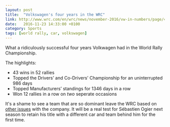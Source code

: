 ```yaml
---
layout: post
title:  "Volkswagen's four years in the WRC"
link: http://www.wrc.com/en/wrc/news/november-2016/vw-in-numbers/page/4105--12-12-.html
date:   2016-11-23 14:33:00 +0100
category: Sports
tags: [world rally, car, volkswagen]
---
```


What a ridiculously successful four years Volkwagen had in the World Rally Championship. 

The highlights:

* 43 wins in 52 rallies
* Topped the Drivers’ and Co-Drivers’ Championship for an uninterrupted 986 days
* Topped Manufacturers’ standings for 1346 days in a row
* Won 12 rallies in a row on *two* seperate occasions

It's a shame to see a team that are so dominant leave the WRC based on [other issues][scandal] with the company. It will be a real test for Sébastien Ogier next season to retain his title with a different car and team behind him for the first time.

[scandal]:https://en.wikipedia.org/wiki/Volkswagen_emissions_scandal
